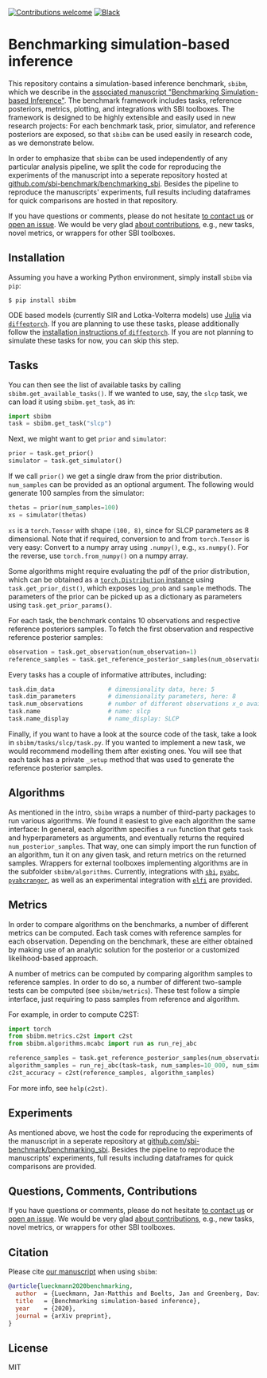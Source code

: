 [![Contributions welcome](https://img.shields.io/badge/contributions-welcome-brightgreen.svg?style=flat)](https://github.com/sbi-benchmark/sbibm/blob/master/CONTRIBUTING.md) [![Black](https://img.shields.io/badge/code%20style-black-000000.svg?style=flat)](https://github.com/psf/black)

# Benchmarking simulation-based inference

This repository contains a simulation-based inference benchmark, `sbibm`, which we describe in the [associated manuscript "Benchmarking Simulation-based Inference"](https://github.com/mackelab/sbibm#Citation). The benchmark framework includes tasks, reference posteriors, metrics, plotting, and integrations with SBI toolboxes. The framework is designed to be highly extensible and easily used in new research projects: For each benchmark task, prior, simulator, and reference posteriors are exposed, so that `sbibm` can be used easily in research code, as we demonstrate below. 

In order to emphasize that `sbibm` can be used independently of any particular analysis pipeline, we split the code for reproducing the experiments of the manuscript into a seperate repository hosted at [github.com/sbi-benchmark/benchmarking_sbi](https://github.com/sbi-benchmark/benchmarking_sbi). Besides the pipeline to reproduce the manuscripts' experiments, full results including dataframes for quick comparisons are hosted in that repository.

If you have questions or comments, please do not hesitate [to contact us](mailto:mail@jan-matthis.de) or [open an issue](https://github.com/sbi-benchmark/sbibm/issues). We would be very glad [about contributions](CONTRIBUTE.md), e.g., new tasks, novel metrics, or wrappers for other SBI toolboxes.


## Installation

Assuming you have a working Python environment, simply install `sbibm` via `pip`:
```commandline
$ pip install sbibm
```

ODE based models (currently SIR and Lotka-Volterra models) use [Julia](https://julialang.org) via [`diffeqtorch`](https://github.com/sbi-benchmark/diffeqtorch). If you are planning to use these tasks, please additionally follow the [installation instructions of `diffeqtorch`](https://github.com/sbi-benchmark/diffeqtorch#installation). If you are not planning to simulate these tasks for now, you can skip this step.


## Tasks

You can then see the list of available tasks by calling `sbibm.get_available_tasks()`. If we wanted to use, say, the `slcp` task, we can load it using `sbibm.get_task`, as in:

```python
import sbibm
task = sbibm.get_task("slcp")
```

Next, we might want to get `prior` and `simulator`:

```python
prior = task.get_prior()
simulator = task.get_simulator()
```

If we call `prior()` we get a single draw from the prior distribution. `num_samples` can be provided as an optional argument. The following would generate 100 samples from the simulator: 
```python
thetas = prior(num_samples=100)
xs = simulator(thetas)
```

`xs` is a `torch.Tensor` with shape `(100, 8)`, since for SLCP parameters as 8 dimensional. Note that if required, conversion to and from `torch.Tensor` is very easy: Convert to a numpy array using `.numpy()`, e.g., `xs.numpy()`. For the reverse, use `torch.from_numpy()` on a numpy array.

Some algorithms might require evaluating the pdf of the prior distribution, which can be obtained as a [`torch.Distribution` instance](https://pytorch.org/docs/stable/distributions.html) using `task.get_prior_dist()`, which exposes `log_prob` and `sample` methods. The parameters of the prior can be picked up as a dictionary as parameters using `task.get_prior_params()`.

For each task, the benchmark contains 10 observations and respective reference posteriors samples. To fetch the first observation and respective reference posterior samples:
```python
observation = task.get_observation(num_observation=1)
reference_samples = task.get_reference_posterior_samples(num_observation=1)
```

Every tasks has a couple of informative attributes, including:

```python
task.dim_data               # dimensionality data, here: 5
task.dim_parameters         # dimensionality parameters, here: 8
task.num_observations       # number of different observations x_o available, here: 10
task.name                   # name: slcp
task.name_display           # name_display: SLCP
```

Finally, if you want to have a look at the source code of the task, take a look in `sbibm/tasks/slcp/task.py`. If you wanted to implement a new task, we would recommend modelling them after existing ones. You will see that each task has a private `_setup` method that was used to generate the reference posterior samples. 


## Algorithms

As mentioned in the intro, `sbibm` wraps a number of third-party packages to run various algorithms. We found it easiest to give each algorithm the same interface: In general, each algorithm specifies a `run` function that gets `task` and hyperparameters as arguments, and eventually returns the required `num_posterior_samples`. That way, one can simply import the run function of an algorithm, tun it on any given task, and return metrics on the returned samples. Wrappers for external toolboxes implementing algorithms are in the subfolder `sbibm/algorithms`. Currently, integrations with [`sbi`](https://www.mackelab.org/sbi/), [`pyabc`](https://pyabc.readthedocs.io), [`pyabcranger`](https://github.com/diyabc/abcranger), as well as an experimental integration with [`elfi`](https://github.com/diyabc/abcranger) are provided.


## Metrics

In order to compare algorithms on the benchmarks, a number of different metrics can be computed. Each task comes with reference samples for each observation. Depending on the benchmark, these are either obtained by making use of an analytic solution for the posterior or a customized likelihood-based approach.

A number of metrics can be computed by comparing algorithm samples to reference samples. In order to do so, a number of different two-sample tests can be computed (see `sbibm/metrics`). These test follow a simple interface, just requiring to pass samples from reference and algorithm.

For example, in order to compute C2ST:
```python
import torch
from sbibm.metrics.c2st import c2st
from sbibm.algorithms.mcabc import run as run_rej_abc

reference_samples = task.get_reference_posterior_samples(num_observation=1)
algorithm_samples = run_rej_abc(task=task, num_samples=10_000, num_simulation=100_000, num_observation=1)
c2st_accuracy = c2st(reference_samples, algorithm_samples)
```

For more info, see `help(c2st)`.


## Experiments

As mentioned above, we host the code for reproducing the experiments of the manuscript in a seperate repository at [github.com/sbi-benchmark/benchmarking_sbi](https://github.com/sbi-benchmark/benchmarking_sbi). Besides the pipeline to reproduce the manuscripts' experiments, full results including dataframes for quick comparisons are provided.


## Questions, Comments, Contributions

If you have questions or comments, please do not hesitate [to contact us](mailto:mail@jan-matthis.de) or [open an issue](https://github.com/sbi-benchmark/sbibm/issues). We would be very glad [about contributions](CONTRIBUTE.md), e.g., new tasks, novel metrics, or wrappers for other SBI toolboxes.


## Citation

Please cite [our manuscript]() when using `sbibm`:

```bibtex
@article{lueckmann2020benchmarking,
  author  = {Lueckmann, Jan-Matthis and Boelts, Jan and Greenberg, David S. and Gon{\c{c}}alves, Pedro J. and Macke, Jakob H.},
  title   = {Benchmarking simulation-based inference},
  year    = {2020},
  journal = {arXiv preprint},
}
```


## License

MIT
